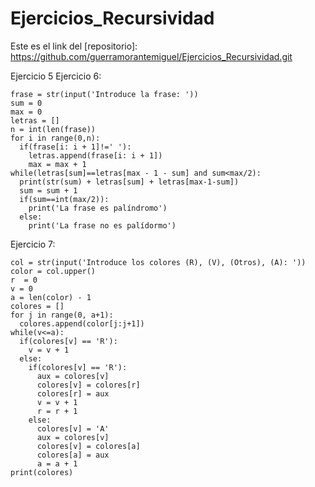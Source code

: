 # Ejercicios_Recursividad

Este es el link del [repositorio]: https://github.com/guerramorantemiguel/Ejercicios_Recursividad.git

Ejercicio 5
Ejercicio 6:

```
frase = str(input('Introduce la frase: '))
sum = 0
max = 0
letras = []
n = int(len(frase))
for i in range(0,n):
  if(frase[i: i + 1]!=' '):
    letras.append(frase[i: i + 1])
    max = max + 1
while(letras[sum]==letras[max - 1 - sum] and sum<max/2):
  print(str(sum) + letras[sum] + letras[max-1-sum])
  sum = sum + 1
  if(sum==int(max/2)):
    print('La frase es palíndromo')
  else:
    print('La frase no es palídormo')
```

Ejercicio 7:

```
col = str(input('Introduce los colores (R), (V), (Otros), (A): '))
color = col.upper()
r  = 0
v = 0
a = len(color) - 1
colores = []
for j in range(0, a+1):
  colores.append(color[j:j+1])
while(v<=a):
  if(colores[v] == 'R'):
    v = v + 1
  else:
    if(colores[v] == 'R'):
      aux = colores[v]
      colores[v] = colores[r]
      colores[r] = aux
      v = v + 1
      r = r + 1
    else:
      colores[v] = 'A'
      aux = colores[v]
      colores[v] = colores[a]
      colores[a] = aux
      a = a + 1
print(colores)
```
